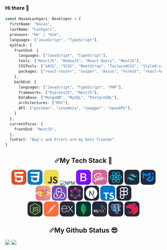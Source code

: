 ### Hi there 👋

```typescript
const HasanLashgari: Developer = {
  firstName: "Hasan",
  lastName: "Lashgari",
  pronouns: "He" | "Him",
  languages: ["JavaScript", "TypeScript"],
  myStack: {
    frontEnd: {
      languages: ["JavaScript", "TypeScript"],
      tools: ["ReactJS", "ReduxJS", "React Query", "NextJS"],
      CSSTools: ["SASS", "SCSS", "BootStrap", "TailwindCSS", "Styled-components", "MUI"],
      packages: ["react-router", "swiper", "Axios", "Formik", "react-hook-form", "Recharts", "i18next", "RTK", "SWR"]
    },
    backEnd: {
      languages: ["JavaScript", "TypeScript", "PHP"],
      frameworks: ["ExpressJS", "NestJS"],
      DataBase: ["MongoDB", "MySQL", "PostgreSQL"],
      architectures: ["MVC"],
      API: ["postman", "insomnia", "swagger", "openAPI"],      
    }
  },
  currentFocus: {
    frontEnd: "NextJS",  
  },
  funFact: "Bug's and Errors are my best friends" 
} 
```
<h2 align="center" dir="auto"><a id="user-content-my-current-tech-stack-" class="anchor" aria-hidden="true" tabindex="-1" href="#my-current-tech-stack-"><svg class="octicon octicon-link" viewBox="0 0 16 16" version="1.1" width="16" height="16" aria-hidden="true"><path d="m7.775 3.275 1.25-1.25a3.5 3.5 0 1 1 4.95 4.95l-2.5 2.5a3.5 3.5 0 0 1-4.95 0 .751.751 0 0 1 .018-1.042.751.751 0 0 1 1.042-.018 1.998 1.998 0 0 0 2.83 0l2.5-2.5a2.002 2.002 0 0 0-2.83-2.83l-1.25 1.25a.751.751 0 0 1-1.042-.018.751.751 0 0 1-.018-1.042Zm-4.69 9.64a1.998 1.998 0 0 0 2.83 0l1.25-1.25a.751.751 0 0 1 1.042.018.751.751 0 0 1 .018 1.042l-1.25 1.25a3.5 3.5 0 1 1-4.95-4.95l2.5-2.5a3.5 3.5 0 0 1 4.95 0 .751.751 0 0 1-.018 1.042.751.751 0 0 1-1.042.018 1.998 1.998 0 0 0-2.83 0l-2.5 2.5a1.998 1.998 0 0 0 0 2.83Z"></path></svg></a>My Tech Stack 🚀</h2>
<div class="flex" align="center">
  <img src="https://github.com/tandpfun/skill-icons/raw/main/icons/HTML.svg" width="48" alt="HTML" style="max-width: 100%;">
  <img src="https://github.com/tandpfun/skill-icons/raw/main/icons/CSS.svg" width="48" alt="CSS" style="max-width: 100%;">
  <img src="https://github.com/tandpfun/skill-icons/raw/main/icons/JavaScript.svg" width="48" alt="JavaScript" style="max-width: 100%;">
  <img src="https://github.com/tandpfun/skill-icons/raw/main/icons/Npm-Dark.svg" width="48" alt="NPM" style="max-width: 100%;">
  <img src="https://github.com/tandpfun/skill-icons/raw/main/icons/Bootstrap.svg" width="48" alt="BootStrap" style="max-width: 100%;">
  <img src="https://github.com/tandpfun/skill-icons/raw/main/icons/Sass.svg" width="48" title="Sass" style="max-width: 100%;">
  <img src="https://github.com/tandpfun/skill-icons/raw/main/icons/React-Dark.svg" width="48" title="React" style="max-width: 100%;">
  <img src="https://github.com/tandpfun/skill-icons/raw/main/icons/TailwindCSS-Dark.svg" width="48" title="TailWindCss" style="max-width: 100%;">
  <img src="https://github.com/tandpfun/skill-icons/raw/main/icons/MaterialUI-Dark.svg" width="48" title="MUI" style="max-width: 100%;">
  <img src="https://github.com/tandpfun/skill-icons/raw/main/icons/StyledComponents.svg" width="48" title="StyledComponents" style="max-width: 100%;">
  <img src="https://github.com/tandpfun/skill-icons/raw/main/icons/Redux.svg" width="48" title="Redux" style="max-width: 100%;">
  <img src="https://github.com/tandpfun/skill-icons/raw/main/icons/GraphQL-Dark.svg" width="48" title="GraphQl" style="max-width: 100%;">
  <img src="https://github.com/tandpfun/skill-icons/raw/main/icons/NextJS-Dark.svg" width="48" title="Next" style="max-width: 100%;">
  <img src="https://github.com/tandpfun/skill-icons/raw/main/icons/TypeScript.svg" width="48" title="TypeScript" style="max-width: 100%;">
  <img src="https://github.com/tandpfun/skill-icons/raw/main/icons/Figma-Dark.svg" width="48" title="Figma" style="max-width: 100%;">
  </div>
<div class="flex" align="center">
  <img src="https://github.com/tandpfun/skill-icons/blob/main/icons/NodeJS-Dark.svg" width="48" alt="NodeJS" style="max-width: 100%;" />
  <img src="https://github.com/tandpfun/skill-icons/blob/main/icons/Postman.svg" width="48" alt="Postman" style="max-width: 100%;" />
  <img src="https://github.com/tandpfun/skill-icons/blob/main/icons/ExpressJS-Dark.svg" width="48" alt="ExpressJS" style="max-width: 100%;" />
  <img src="https://github.com/tandpfun/skill-icons/blob/main/icons/MongoDB.svg" width="48" alt="MongoDB" style="max-width: 100%;" />
  <img src="https://github.com/tandpfun/skill-icons/blob/main/icons/MySQL-Dark.svg" width="48" alt="MySQL" style="max-width: 100%;" />
  <img src="https://github.com/tandpfun/skill-icons/blob/main/icons/PostgreSQL-Dark.svg" width="48" alt="PostgreSQL" style="max-width: 100%;" />
  <img src="https://github.com/tandpfun/skill-icons/blob/main/icons/NestJS-Dark.svg" width="48" alt="NestJS" style="max-width: 100%;" />
</div>

<h2 align="center" dir="auto"><a id="user-content-my-current-tech-stack-" class="anchor" aria-hidden="true" tabindex="-1" href="#my-current-tech-stack-"><svg class="octicon octicon-link" viewBox="0 0 16 16" version="1.1" width="16" height="16" aria-hidden="true"><path d="m7.775 3.275 1.25-1.25a3.5 3.5 0 1 1 4.95 4.95l-2.5 2.5a3.5 3.5 0 0 1-4.95 0 .751.751 0 0 1 .018-1.042.751.751 0 0 1 1.042-.018 1.998 1.998 0 0 0 2.83 0l2.5-2.5a2.002 2.002 0 0 0-2.83-2.83l-1.25 1.25a.751.751 0 0 1-1.042-.018.751.751 0 0 1-.018-1.042Zm-4.69 9.64a1.998 1.998 0 0 0 2.83 0l1.25-1.25a.751.751 0 0 1 1.042.018.751.751 0 0 1 .018 1.042l-1.25 1.25a3.5 3.5 0 1 1-4.95-4.95l2.5-2.5a3.5 3.5 0 0 1 4.95 0 .751.751 0 0 1-.018 1.042.751.751 0 0 1-1.042.018 1.998 1.998 0 0 0-2.83 0l-2.5 2.5a1.998 1.998 0 0 0 0 2.83Z"></path></svg></a>My Github Status 😎</h2>

<img src="https://github-readme-stats.vercel.app/api?username=hasanlashgari01&show_icons=true&theme=one_dark_pro" />
<img src="https://github-readme-stats.vercel.app/api/top-langs/?username=hasanlashgari01&hide_progress=true&theme=one_dark_pro" />
